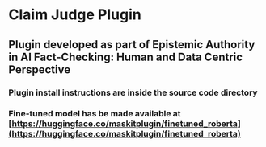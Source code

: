 # Claim Judge Plugin
## Plugin developed as part of Epistemic Authority in AI Fact-Checking: Human and Data Centric Perspective

### Plugin install instructions are inside the source code directory

### Fine-tuned model has be made available at [https://huggingface.co/maskitplugin/finetuned_roberta](https://huggingface.co/maskitplugin/finetuned_roberta)

